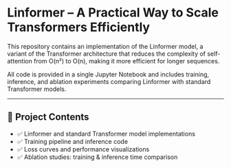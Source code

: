 # Linformer – A Practical Way to Scale Transformers Efficiently

This repository contains an implementation of the Linformer model, a variant of the Transformer architecture that reduces the complexity of self-attention from O(n²) to O(n), making it more efficient for longer sequences.

All code is provided in a single Jupyter Notebook and includes training, inference, and ablation experiments comparing Linformer with standard Transformer models.

---

## 📓 Project Contents

- ✅ Linformer and standard Transformer model implementations
- ✅ Training pipeline and inference code
- ✅ Loss curves and performance visualizations
- ✅ Ablation studies: training & inference time comparison




